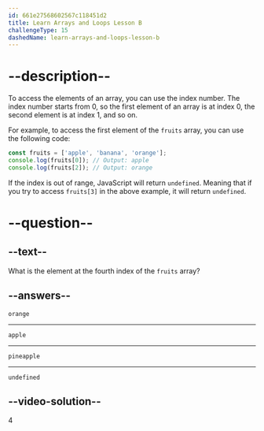 ```yaml
---
id: 661e27568602567c118451d2
title: Learn Arrays and Loops Lesson B
challengeType: 15
dashedName: learn-arrays-and-loops-lesson-b
---
```


# --description--

To access the elements of an array, you can use the index number. The index number starts from 0, so the first element of an array is at index 0, the second element is at index 1, and so on.

For example, to access the first element of the `fruits` array, you can use the following code:

```javascript
const fruits = ['apple', 'banana', 'orange'];
console.log(fruits[0]); // Output: apple
console.log(fruits[2]); // Output: orange
```

If the index is out of range, JavaScript will return `undefined`. Meaning that if you try to access `fruits[3]` in the above example, it will return `undefined`.


# --question--

## --text--

What is the element at the fourth index of the `fruits` array?

## --answers--

`orange`

---

`apple`

---

`pineapple`

---

`undefined`

## --video-solution--

4
